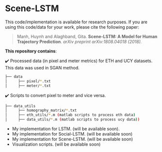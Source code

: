 # Scene-LSTM


This code/implementation is available for research purposes. If you are using this code/data for your work, please cite the following paper:

> Manh, Huynh and Alaghband, Gita. **Scene-LSTM: A Model for Human Trajectory Prediction**. *arXiv preprint arXiv:1808.04018 (2018).*

**This repository contains**: 

 :heavy_check_mark: Processed data (in pixel and meter metrics) for ETH and UCY datasets. This data was used in SGAN method.
 ```bash
 ├── data 
 │     ├── pixel/*.txt
 │     ├── meter/*.txt
  ```
 :heavy_check_mark: Scripts to convert pixel to meter and vice versa.

 ```bash
 ├── data_utils
 │     ├── homography_matrix/*.txt
 │     ├── eth_utils/*.m (matlab scripts to process eth data)
 │     ├── data_utils/*.m (matlab scripts to process ucy data))
 ```
- My implementation for LSTM. (will be available soon).
- My implementation for Social-LSTM. (will be available soon)
- My implementation for Scene-LSTM.  (will be available soon)
- Visualization scripts. (will be available soon) 



